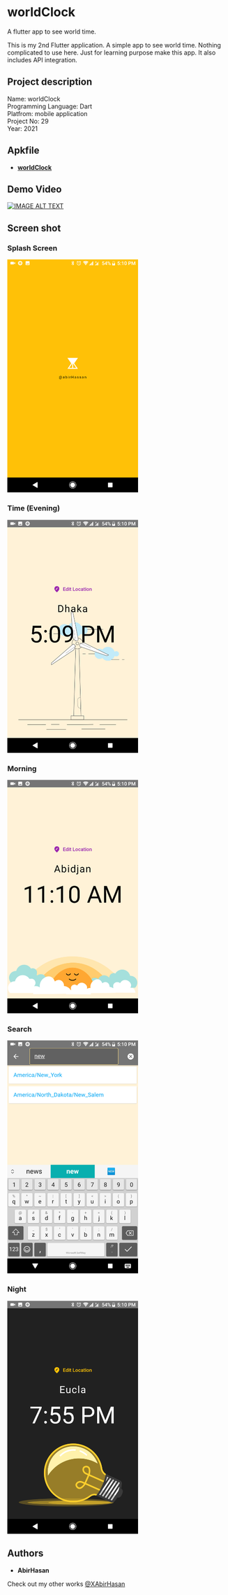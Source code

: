 # worldClock
A flutter app to see world time.
 
This is my 2nd Flutter application. A simple app to see world time. Nothing complicated to use here. Just for learning purpose make this app.
It also includes API integration.

## Project description
Name: worldClock <br>
Programming Language: Dart <br>
Platfrom: mobile application <br>
Project No: 29 <br>
Year: 2021

## Apkfile
* **[worldClock](https://github.com/XAbirHasan/worldClock/blob/master/app%20file/app-release.apk)**

## Demo Video
[![IMAGE ALT TEXT](http://img.youtube.com/vi/2OX1hPjOnEE/0.jpg)](http://www.youtube.com/watch?v=2OX1hPjOnEE "worldClock || flutter dev")

## Screen shot

### Splash Screen
<img src="demo/1.png" alt="home" width="300"/>

### Time (Evening)
<img src="demo/2.png" alt="evening" width="300"/>

### Morning
<img src="demo/3.png" alt="Morning" width="300"/>

### Search
<img src="demo/4.png" alt="Search" width="300"/>

### Night
<img src="demo/5.png" alt="Night" width="300"/>

## Authors

* **AbirHasan**

Check out my other works [@XAbirHasan](https://github.com/XAbirHasan)

